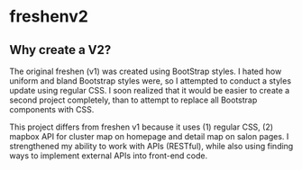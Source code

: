 # freshenv2

## Why create a V2?

The original freshen (v1) was created using BootStrap styles. I hated how uniform and bland Bootstrap styles were, so I attempted to conduct a styles update using regular CSS. I soon realized that it would be easier to create a second project completely, than to attempt to replace all Bootstrap components with CSS.

This project differs from freshen v1 because it uses (1) regular CSS, (2) mapbox API for cluster map on homepage and detail map on salon pages. I strengthened my ability to work with APIs (RESTful), while also using finding ways to implement external APIs into front-end code.
